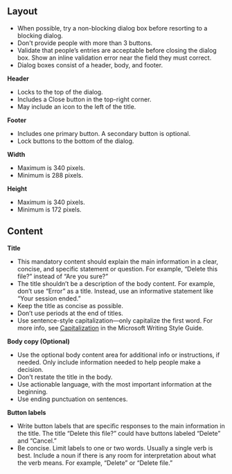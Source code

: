 ## Layout

- When possible, try a non-blocking dialog box before resorting to a blocking dialog. 
- Don't provide people with more than 3 buttons.
- Validate that people’s entries are acceptable before closing the dialog box. Show an inline validation error near the field they must correct. 
- Dialog boxes consist of a header, body, and footer. 

<b>Header</b>

- Locks to the top of the dialog. 
- Includes a Close button in the top-right corner. 
- May include an icon to the left of the title. 


<b>Footer</b> 

- Includes one primary button. A secondary button is optional.  
- Lock buttons to the bottom of the dialog.


<b>Width</b>

- Maximum is 340 pixels. 
- Minimum is 288 pixels. 


<b>Height</b>

- Maximum is 340 pixels. 
- Minimum is 172 pixels. 


## Content

<b>Title</b>

- This mandatory content should explain the main information in a clear, concise, and specific statement or question. For example, “Delete this file?” instead of “Are you sure?” 
- The title shouldn’t be a description of the body content. For example, don’t use “Error” as a title. Instead, use an informative statement like “Your session ended.” 
- Keep the title as concise as possible. 
- Don’t use periods at the end of titles. 
- Use sentence-style capitalization—only capitalize the first word. For more info, see [Capitalization] in the Microsoft Writing Style Guide.

[Capitalization]: https://docs.microsoft.com/style-guide/capitalization

<b>Body copy (Optional)</b>

- Use the optional body content area for additional info or instructions, if needed. Only include information needed to help people make a decision.
- Don't restate the title in the body. 
- Use actionable language, with the most important information at the beginning. 
- Use ending punctuation on sentences.


<b>Button labels</b>

- Write button labels that are specific responses to the main information in the title. The title “Delete this file?” could have buttons labeled “Delete” and “Cancel.” 
- Be concise. Limit labels to one or two words. Usually a single verb is best. Include a noun if there is any room for interpretation about what the verb means. For example, “Delete” or “Delete file.” 
